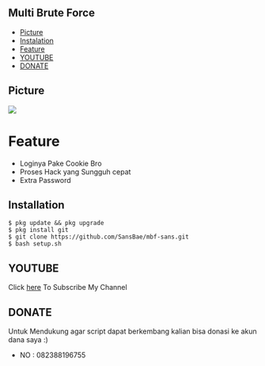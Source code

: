 ## Multi Brute Force
* [Picture](#Picture)
* [Instalation](#installation)
* [Feature](#feature)
* [YOUTUBE](#youtube)
* [DONATE](#donate)

## Picture

<img src="https://github.com/SansBae/new-elite-v2.1/blob/master/Screenshot_2020-06-01-10-19-13-79.png" />

# Feature
* Loginya Pake Cookie Bro
* Proses Hack yang Sungguh cepat 
* Extra Password

## Installation
```
$ pkg update && pkg upgrade
$ pkg install git
$ git clone https://github.com/SansBae/mbf-sans.git
$ bash setup.sh
```

## YOUTUBE
Click [here](https://www.youtube.com/c/SANSBAE) To Subscribe My Channel


## DONATE
Untuk Mendukung agar script dapat berkembang kalian bisa donasi ke akun dana saya :)
<ul><li>NO : 082388196755</ul></li>
